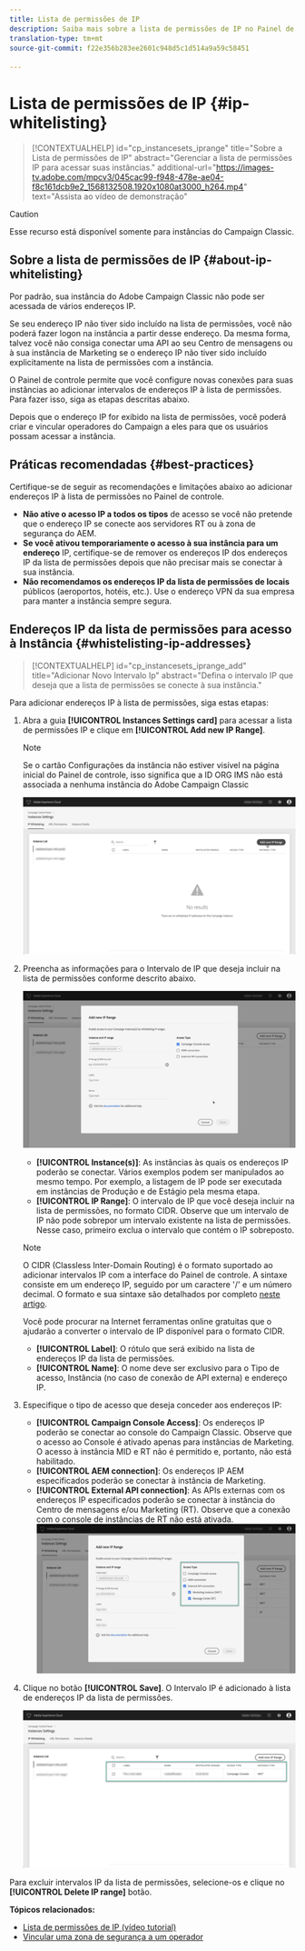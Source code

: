 ```yaml
---
title: Lista de permissões de IP
description: Saiba mais sobre a lista de permissões de IP no Painel de controle para acesso a instâncias
translation-type: tm+mt
source-git-commit: f22e356b283ee2601c948d5c1d514a9a59c58451

---
```



# Lista de permissões de IP {#ip-whitelisting}

>[!CONTEXTUALHELP]
>id=&quot;cp_instancesets_iprange&quot;
>title=&quot;Sobre a Lista de permissões de IP&quot;
>abstract=&quot;Gerenciar a lista de permissões IP para acessar suas instâncias.&quot;
>additional-url=&quot;https://images-tv.adobe.com/mpcv3/045cac99-f948-478e-ae04-f8c161dcb9e2_1568132508.1920x1080at3000_h264.mp4&quot; text=&quot;Assista ao vídeo de demonstração&quot;

>[!CAUTION]
>
>Esse recurso está disponível somente para instâncias do Campaign Classic.

## Sobre a lista de permissões de IP {#about-ip-whitelisting}

Por padrão, sua instância do Adobe Campaign Classic não pode ser acessada de vários endereços IP.

Se seu endereço IP não tiver sido incluído na lista de permissões, você não poderá fazer logon na instância a partir desse endereço. Da mesma forma, talvez você não consiga conectar uma API ao seu Centro de mensagens ou à sua instância de Marketing se o endereço IP não tiver sido incluído explicitamente na lista de permissões com a instância.

O Painel de controle permite que você configure novas conexões para suas instâncias ao adicionar intervalos de endereços IP à lista de permissões. Para fazer isso, siga as etapas descritas abaixo.

Depois que o endereço IP for exibido na lista de permissões, você poderá criar e vincular operadores do Campaign a eles para que os usuários possam acessar a instância.

## Práticas recomendadas {#best-practices}

Certifique-se de seguir as recomendações e limitações abaixo ao adicionar endereços IP à lista de permissões no Painel de controle.

* **Não ative o acesso IP a todos os tipos** de acesso se você não pretende que o endereço IP se conecte aos servidores RT ou à zona de segurança do AEM.
* **Se você ativou temporariamente o acesso à sua instância para um endereço** IP, certifique-se de remover os endereços IP dos endereços IP da lista de permissões depois que não precisar mais se conectar à sua instância.
* **Não recomendamos os endereços IP da lista de permissões de locais** públicos (aeroportos, hotéis, etc.). Use o endereço VPN da sua empresa para manter a instância sempre segura.

## Endereços IP da lista de permissões para acesso à Instância {#whistelisting-ip-addresses}

>[!CONTEXTUALHELP]
>id=&quot;cp_instancesets_iprange_add&quot;
>title=&quot;Adicionar Novo Intervalo Ip&quot;
>abstract=&quot;Defina o intervalo IP que deseja que a lista de permissões se conecte à sua instância.&quot;

Para adicionar endereços IP à lista de permissões, siga estas etapas:

1. Abra a guia **[!UICONTROL Instances Settings card]** para acessar a lista de permissões IP e clique em **[!UICONTROL Add new IP Range]**.

   >[!NOTE]
   >
   >Se o cartão Configurações da instância não estiver visível na página inicial do Painel de controle, isso significa que a ID ORG IMS não está associada a nenhuma instância do Adobe Campaign Classic

   ![](assets/ip_whitelist_list1.png)

1. Preencha as informações para o Intervalo de IP que deseja incluir na lista de permissões conforme descrito abaixo.

   ![](assets/ip_whitelist_add1.png)

   * **[!UICONTROL Instance(s)]**: As instâncias às quais os endereços IP poderão se conectar. Vários exemplos podem ser manipulados ao mesmo tempo. Por exemplo, a listagem de IP pode ser executada em instâncias de Produção e de Estágio pela mesma etapa.
   * **[!UICONTROL IP Range]**: O intervalo de IP que você deseja incluir na lista de permissões, no formato CIDR. Observe que um intervalo de IP não pode sobrepor um intervalo existente na lista de permissões. Nesse caso, primeiro exclua o intervalo que contém o IP sobreposto.
   >[!NOTE]
   >
   >O CIDR (Classless Inter-Domain Routing) é o formato suportado ao adicionar intervalos IP com a interface do Painel de controle. A sintaxe consiste em um endereço IP, seguido por um caractere &#39;/&#39; e um número decimal. O formato e sua sintaxe são detalhados por completo [neste artigo](https://whatismyipaddress.com/cidr).
   >
   >Você pode procurar na Internet ferramentas online gratuitas que o ajudarão a converter o intervalo de IP disponível para o formato CIDR.

   * **[!UICONTROL Label]**: O rótulo que será exibido na lista de endereços IP da lista de permissões.
   * **[!UICONTROL Name]**: O nome deve ser exclusivo para o Tipo de acesso, Instância (no caso de conexão de API externa) e endereço IP.


1. Especifique o tipo de acesso que deseja conceder aos endereços IP:

   * **[!UICONTROL Campaign Console Access]**: Os endereços IP poderão se conectar ao console do Campaign Classic. Observe que o acesso ao Console é ativado apenas para instâncias de Marketing. O acesso à instância MID e RT não é permitido e, portanto, não está habilitado.
   * **[!UICONTROL AEM connection]**: Os endereços IP AEM especificados poderão se conectar à instância de Marketing.
   * **[!UICONTROL External API connection]**: As APIs externas com os endereços IP especificados poderão se conectar à instância do Centro de mensagens e/ou Marketing (RT). Observe que a conexão com o console de instâncias de RT não está ativada.
   ![](assets/ip_whitelist_acesstype.png)

1. Clique no botão **[!UICONTROL Save]**. O Intervalo IP é adicionado à lista de endereços IP da lista de permissões.

   ![](assets/ip_whitelist_added.png)

Para excluir intervalos IP da lista de permissões, selecione-os e clique no **[!UICONTROL Delete IP range]** botão.

**Tópicos relacionados:**
* [Lista de permissões de IP (vídeo tutorial)](https://docs.adobe.com/content/help/en/campaign-learn/campaign-classic-tutorials/administrating/control-panel-acc/ip-whitelisting.html)
* [Vincular uma zona de segurança a um operador](https://docs.campaign.adobe.com/doc/AC/en/INS_Additional_configurations_Configuring_Campaign_server.html#Linking_a_security_zone_to_an_operator)

